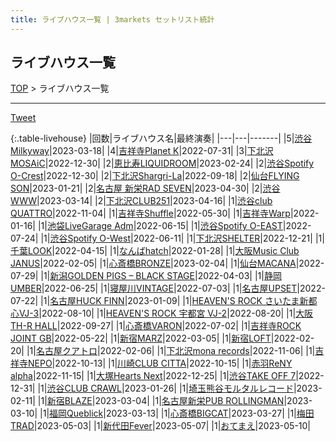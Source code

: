 ```yaml
---
title: ライブハウス一覧 | 3markets セットリスト統計
---
```

## ライブハウス一覧

[TOP](/setlist/) > ライブハウス一覧

___

 <a href="https://twitter.com/share?ref_src=twsrc%5Etfw" data-text="3markets[ ]セットリスト > ライブハウス一覧" class="twitter-share-button" data-via="3markets" data-hashtags="3markets" data-related="3markets" data-show-count="false">Tweet</a>

{:.table-livehouse}
|回数|ライブハウス名|最終演奏|
|---|---|-------|
|5|[渋谷Milkyway](livehouse010.html)|2023-03-18|
|4|[吉祥寺Planet K](livehouse003.html)|2022-07-31|
|3|[下北沢MOSAiC](livehouse011.html)|2022-12-30|
|2|[恵比寿LIQUIDROOM](livehouse001.html)|2023-02-24|
|2|[渋谷Spotify O-Crest](livehouse008.html)|2022-12-30|
|2|[下北沢Shargri-La](livehouse012.html)|2022-09-18|
|2|[仙台FLYING SON](livehouse018.html)|2023-01-21|
|2|[名古屋 新栄RAD SEVEN](livehouse023.html)|2023-04-30|
|2|[渋谷WWW](livehouse036.html)|2023-03-14|
|2|[下北沢CLUB251](livehouse047.html)|2023-04-16|
|1|[渋谷club QUATTRO](livehouse002.html)|2022-11-04|
|1|[吉祥寺Shuffle](livehouse004.html)|2022-05-30|
|1|[吉祥寺Warp](livehouse005.html)|2022-01-16|
|1|[池袋LiveGarage Adm](livehouse006.html)|2022-06-15|
|1|[渋谷Spotify O-EAST](livehouse007.html)|2022-07-24|
|1|[渋谷Spotify O-West](livehouse009.html)|2022-06-11|
|1|[下北沢SHELTER](livehouse013.html)|2022-12-21|
|1|[千葉LOOK](livehouse014.html)|2022-04-15|
|1|[なんばhatch](livehouse015.html)|2022-01-28|
|1|[大阪Music Club JANUS](livehouse016.html)|2022-02-05|
|1|[心斎橋BRONZE](livehouse017.html)|2023-02-04|
|1|[仙台MACANA](livehouse019.html)|2022-07-29|
|1|[新潟GOLDEN PIGS – BLACK STAGE](livehouse020.html)|2022-04-03|
|1|[静岡UMBER](livehouse021.html)|2022-06-25|
|1|[寝屋川VINTAGE](livehouse022.html)|2022-07-03|
|1|[名古屋UPSET](livehouse024.html)|2022-07-22|
|1|[名古屋HUCK FINN](livehouse025.html)|2023-01-09|
|1|[HEAVEN'S ROCK さいたま新都心VJ-3](livehouse026.html)|2022-08-10|
|1|[HEAVEN'S ROCK 宇都宮 VJ-2](livehouse027.html)|2022-08-20|
|1|[大阪TH-R HALL](livehouse028.html)|2022-09-27|
|1|[心斎橋VARON](livehouse038.html)|2022-07-02|
|1|[吉祥寺ROCK JOINT GB](livehouse039.html)|2022-05-22|
|1|[新宿MARZ](livehouse040.html)|2022-03-05|
|1|[新宿LOFT](livehouse041.html)|2022-02-20|
|1|[名古屋クアトロ](livehouse042.html)|2022-02-06|
|1|[下北沢mona records](livehouse043.html)|2022-11-06|
|1|[吉祥寺NEPO](livehouse044.html)|2022-10-13|
|1|[川崎CLUB CITTA](livehouse045.html)|2022-10-15|
|1|[赤羽ReNY alpha](livehouse046.html)|2022-11-15|
|1|[大塚Hearts Next](livehouse048.html)|2022-12-25|
|1|[渋谷TAKE OFF 7](livehouse049.html)|2022-12-31|
|1|[渋谷CLUB CRAWL](livehouse050.html)|2023-01-26|
|1|[埼玉熊谷モルタルレコード](livehouse051.html)|2023-02-11|
|1|[新宿BLAZE](livehouse052.html)|2023-03-04|
|1|[名古屋新栄PUB ROLLINGMAN](livehouse053.html)|2023-03-10|
|1|[福岡Queblick](livehouse054.html)|2023-03-13|
|1|[心斎橋BIGCAT](livehouse055.html)|2023-03-27|
|1|[梅田TRAD](livehouse056.html)|2023-05-03|
|1|[新代田Fever](livehouse057.html)|2023-05-07|
|1|[おてまえ](livehouse058.html)|2023-05-10|


<script src="https://cdnjs.cloudflare.com/ajax/libs/jquery/3.6.1/jquery.min.js" integrity="sha512-aVKKRRi/Q/YV+4mjoKBsE4x3H+BkegoM/em46NNlCqNTmUYADjBbeNefNxYV7giUp0VxICtqdrbqU7iVaeZNXA==" crossorigin="anonymous" referrerpolicy="no-referrer"></script>
<script src="https://cdnjs.cloudflare.com/ajax/libs/jquery.tablesorter/2.31.3/js/jquery.tablesorter.min.js" integrity="sha512-qzgd5cYSZcosqpzpn7zF2ZId8f/8CHmFKZ8j7mU4OUXTNRd5g+ZHBPsgKEwoqxCtdQvExE5LprwwPAgoicguNg==" crossorigin="anonymous" referrerpolicy="no-referrer"></script>
<link rel="stylesheet" href="https://cdnjs.cloudflare.com/ajax/libs/jquery.tablesorter/2.31.3/css/theme.default.min.css" integrity="sha512-wghhOJkjQX0Lh3NSWvNKeZ0ZpNn+SPVXX1Qyc9OCaogADktxrBiBdKGDoqVUOyhStvMBmJQ8ZdMHiR3wuEq8+w==" crossorigin="anonymous" referrerpolicy="no-referrer" />
<script>
$(function() {
    $(".table-livehouse").tablesorter({sortList:[[0, 1]]});
});
</script>

<script async src="https://platform.twitter.com/widgets.js" charset="utf-8"></script>